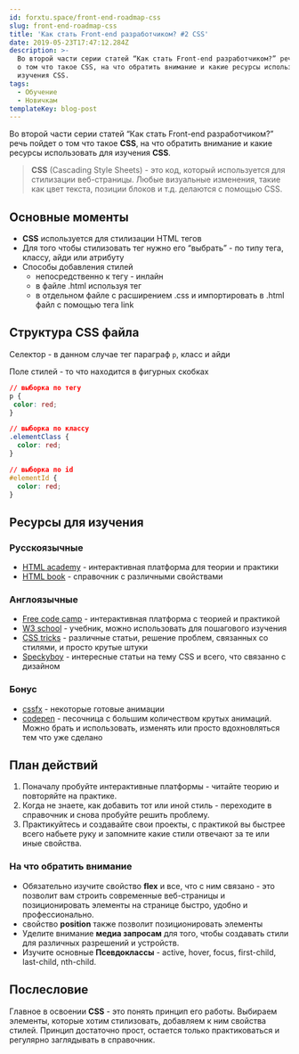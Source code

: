 ```yaml
---
id: forxtu.space/front-end-roadmap-css
slug: front-end-roadmap-css
title: 'Как стать Front-end разработчиком? #2 CSS'
date: 2019-05-23T17:47:12.284Z
description: >-
  Во второй части серии статей “Как стать Front-end разработчиком?” речь пойдет
  о том что такое CSS, на что обратить внимание и какие ресурсы использовать для
  изучения CSS.
tags:
  - Обучение
  - Новичкам
templateKey: blog-post
---
```

Во второй части серии статей “Как стать Front-end разработчиком?” речь пойдет о том что такое **CSS**, на что обратить внимание и какие ресурсы использовать для изучения **CSS**.

> **CSS** (Cascading Style Sheets) - это код, который используется для стилизации веб-страницы. Любые визуальные изменения, такие как цвет текста, позиции блоков и т.д. делаются с помощью CSS.

## Основные моменты

* **CSS** используется для стилизации HTML тегов
* Для того чтобы стилизовать тег нужно его “выбрать” - по типу тега, классу, айди или атрибуту
* Способы добавления стилей
  * непосредственно к тегу - инлайн
  * в файле .html используя тег <style></style>
  * в отдельном файле с расширением .css и импортировать в .html файл с помощью тега link

## Структура CSS файла

Селектор - в данном случае тег параграф `p`, класс и айди

Поле стилей - то что находится в фигурных скобках

```css
// выборка по тегу
p {
 color: red;
}

// выборка по классу
.elementClass {
  color: red;
}

// выборка по id
#elementId {
  color: red;
}
```

## Ресурсы для изучения

### Русскоязычные

* <a href="https://htmlacademy.ru/courses" target="_blank">HTML academy</a> - интерактивная платформа для теории и практики
* <a href="http://htmlbook.ru/css" target="_blank">HTML book</a> - справочник с различными свойствами

### Англоязычные

* <a href="https://learn.freecodecamp.org" target="_blank">Free code camp</a> - интерактивная платформа с теорией и практикой
* <a href="https://www.w3schools.com/css/default.asp" target="_blank">W3 school</a> - учебник, можно использовать для пошагового изучения
* <a href="https://css-tricks.com" target="_blank">CSS tricks</a> - различные статьи, решение проблем, связанных со стилями, и просто крутые штуки
* <a href="https://speckyboy.com/category/css/#" target="_blank">Speckyboy</a> - интересные статьи на тему CSS и всего, что связанно с дизайном

### Бонус

* <a href="https://cssfx.dev" target="_blank">cssfx</a> - некоторые готовые анимации
* <a href="https://codepen.io" target="_blank">codepen</a> - песочница с большим количеством крутых анимаций. Можно брать и использовать, изменять или просто вдохновляться тем что уже сделано

## План действий

1. Поначалу пробуйте интерактивные платформы - читайте теорию и повторяйте на практике. 
2. Когда не знаете, как добавить тот или иной стиль - переходите в справочник и снова пробуйте решить проблему. 
3. Практикуйтесь и создавайте свои проекты, с практикой вы быстрее всего набьете руку и запомните какие стили отвечают за те или иные свойства. 

### На что обратить внимание

* Обязательно изучите свойство **flex** и все, что с ним связано - это позволит вам строить современные веб-страницы и позиционировать элементы на странице быстро, удобно и профессионально. 
* свойство **position** также позволит позиционировать элементы
* Уделите внимание **медиа запросам** для того, чтобы создавать стили для различных разрешений и устройств. 
* Изучите основные **Псевдоклассы** - active, hover, focus, first-child, last-child, nth-child. 

## Послесловие

Главное в освоении **CSS** - это понять принцип его работы. Выбираем элементы, которые хотим стилизовать, добавляем к ним свойства стилей. Принцип достаточно прост, остается только практиковаться и регулярно заглядывать в справочник.
